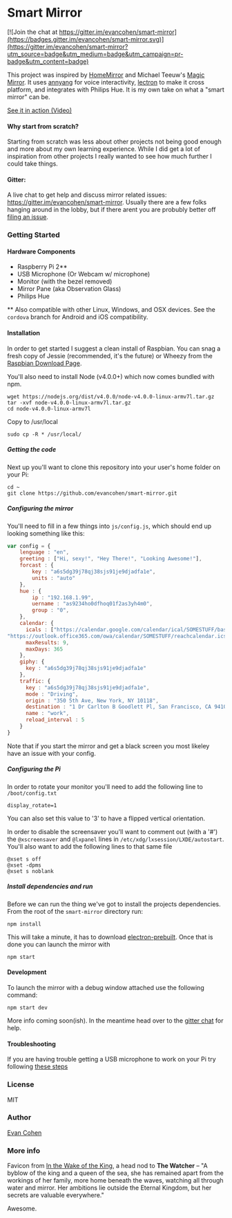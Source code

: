 # Smart Mirror

[![Join the chat at https://gitter.im/evancohen/smart-mirror](https://badges.gitter.im/evancohen/smart-mirror.svg)](https://gitter.im/evancohen/smart-mirror?utm_source=badge&utm_medium=badge&utm_campaign=pr-badge&utm_content=badge)

This project was inspired by [HomeMirror](https://github.com/HannahMitt/HomeMirror) and Michael Teeuw's [Magic Mirror](http://michaelteeuw.nl/tagged/magicmirror). It uses [annyang](https://github.com/TalAter/annyang) for voice interactivity, [lectron](http://electron.atom.io/) to make it cross platform, and integrates with Philips Hue. It is my own take on what a "smart mirror" can be.

[See it in action (Video)](https://www.youtube.com/watch?v=PDIbhV8Nvq8)

#### Why start from scratch?
Starting from scratch was less about other projects not being good enough and more about my own learning experience. While I did get a lot of inspiration from other projects I really wanted to see how much further I could take things.

#### Gitter:
A live chat to get help and discuss mirror related issues: https://gitter.im/evancohen/smart-mirror. Usually there are a few folks hanging around in the lobby, but if there arent you are probubly better off [filing an issue](https://github.com/evancohen/smart-mirror/issues/new).

### Getting Started
#### Hardware Components
- Raspberry Pi 2**
- USB Microphone (Or Webcam w/ microphone)
- Monitor (with the bezel removed)
- Mirror Pane (aka Observation Glass)
- Philips Hue

** Also compatible with other Linux, Windows, and OSX devices. See the `cordova` branch for Android and iOS compatibility.

#### Installation
In order to get started I suggest a clean install of Raspbian. You can snag a fresh copy of Jessie (recommended, it's the future) or Wheezy from the [Raspbian Download Page](https://www.raspberrypi.org/downloads/raspbian/).

You'll also need to install Node (v4.0.0+) which now comes bundled with npm.
```
wget https://nodejs.org/dist/v4.0.0/node-v4.0.0-linux-armv7l.tar.gz 
tar -xvf node-v4.0.0-linux-armv7l.tar.gz 
cd node-v4.0.0-linux-armv7l
```
Copy to /usr/local
```
sudo cp -R * /usr/local/
```

##### Getting the code
Next up you'll want to clone this repository into your user's home folder on your Pi:
```
cd ~
git clone https://github.com/evancohen/smart-mirror.git
```

##### Configuring the mirror
You'll need to fill in a few things into `js/config.js`, which should end up looking something like this:
``` javascript
var config = {
    lenguage : "en",
    greeting : ["Hi, sexy!", "Hey There!", "Looking Awesome!"],
    forcast : {
        key : "a6s5dg39j78qj38sjs91je9djadfa1e",
        units : "auto"
    },
    hue : {
        ip : "192.168.1.99",
        uername : "as9234ho0dfhoq01f2as3yh4m0",
        group : "0",
    },
    calendar: {
      icals : ["https://calendar.google.com/calendar/ical/SOMESTUFF/basic.ics",
"https://outlook.office365.com/owa/calendar/SOMESTUFF/reachcalendar.ics"],
      maxResults: 9,
      maxDays: 365
    },
    giphy: {
      key : "a6s5dg39j78qj38sjs91je9djadfa1e"
    },
    traffic: {
      key : "a6s5dg39j78qj38sjs91je9djadfa1e",
      mode : "Driving",
      origin : "350 5th Ave, New York, NY 10118",
      destination : "1 Dr Carlton B Goodlett Pl, San Francisco, CA 94102",
      name : "work",
      reload_interval : 5
    }
}
```
Note that if you start the mirror and get a black screen you most likeley have an issue with your config.

##### Configuring the Pi
In order to rotate your monitor you'll need to add the following line to `/boot/config.txt`
```
display_rotate=1
```
You can also set this value to '3' to have a flipped vertical orientation.

In order to disable the screensaver you'll want to comment out (with a '#') the `@xscreensaver` and `@lxpanel` lines in `/etc/xdg/lxsession/LXDE/autostart`. You'll also want to add the following lines to that same file
```
@xset s off
@xset -dpms
@xset s noblank
```

##### Install dependencies and run
Before we can run the thing we've got to install the projects dependencies. From the root of the `smart-mirror` directory run:
```
npm install
```

This will take a minute, it has to download [electron-prebuilt](https://github.com/mafintosh/electron-prebuilt). Once that is done you can launch the mirror with
```
npm start
```

#### Development
To launch the mirror with a debug window attached use the following command:
```
npm start dev
```
More info coming soon(ish). In the meantime head over to the [gitter chat](https://gitter.im/evancohen/smart-mirror) for help. 

#### Troubleshooting
If you are having trouble getting a USB microphone to work on your Pi try following [these steps](https://github.com/evancohen/smart-mirror/issues/20)

### License
MIT

### Author
[Evan Cohen](http://evanbtcohen.com/)

### More info
Favicon from [In the Wake of the King](http://walkingmind.evilhat.com/2014/03/17/in-the-wake-of-the-king/), a head nod to **The Watcher** – "A byblow of the king and a queen of the sea, she has remained apart from the workings of her family, more home beneath the waves, watching all through water and mirror. Her ambitions lie outside the Eternal Kingdom, but her secrets are valuable everywhere."

Awesome.

